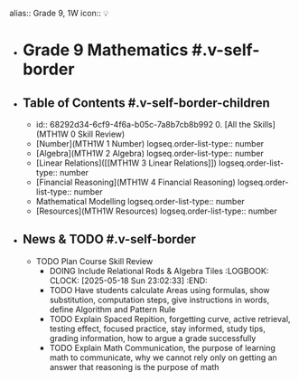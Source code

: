 alias:: Grade 9, 1W
icon:: 💡

- # Grade 9 Mathematics #.v-self-border
- ## Table of Contents #.v-self-border-children
	- id:: 68292d34-6cf9-4f6a-b05c-7a8b7cb8b992
	  0. [All the Skills](MTH1W 0 Skill Review)
	- [Number](MTH1W 1 Number)
	  logseq.order-list-type:: number
	- [Algebra](MTH1W 2 Algebra)
	  logseq.order-list-type:: number
	- [Linear Relations]([[MTH1W 3 Linear Relations]])
	  logseq.order-list-type:: number
	- [Financial Reasoning](MTH1W 4 Financial Reasoning)
	  logseq.order-list-type:: number
	- Mathematical Modelling
	  logseq.order-list-type:: number
	- [Resources](MTH1W Resources)
	  logseq.order-list-type:: number
- ## News & TODO #.v-self-border
	- TODO Plan Course Skill Review
		- DOING Include Relational Rods & Algebra Tiles
		  :LOGBOOK:
		  CLOCK: [2025-05-18 Sun 23:02:33]
		  :END:
		- TODO Have students calculate Areas using formulas, show substitution, computation steps, give instructions in words, define Algorithm and Pattern Rule
		- TODO Explain Spaced Repition, forgetting curve, active retrieval, testing effect, focused practice, stay informed, study tips, grading information, how to argue a grade successfully
		- TODO Explain Math Communication, the purpose of learning math to communicate, why we cannot rely only on getting an answer that reasoning is the purpose of math